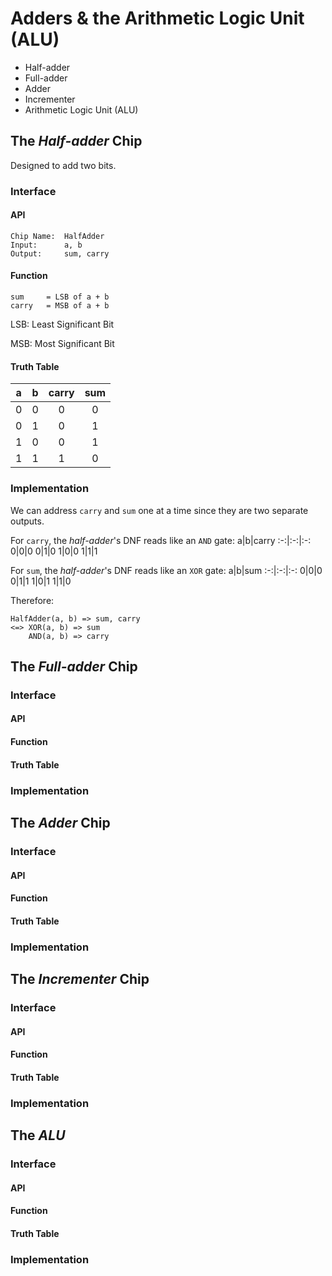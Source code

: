 # Adders & the Arithmetic Logic Unit (ALU)

* Half-adder
* Full-adder
* Adder
* Incrementer
* Arithmetic Logic Unit (ALU)

## The _Half-adder_ Chip

Designed to add two bits.

### Interface

#### API

    Chip Name:  HalfAdder
    Input:      a, b
    Output:     sum, carry

#### Function

    sum     = LSB of a + b
    carry   = MSB of a + b

LSB: Least Significant Bit

MSB: Most Significant Bit

#### Truth Table

a|b|carry|sum
:-:|:-:|:-:|:-:
0|0|0|0
0|1|0|1
1|0|0|1
1|1|1|0

### Implementation

We can address `carry` and `sum` one at a time since they are two separate outputs.

For `carry`, the _half-adder_'s DNF reads like an `AND` gate:
a|b|carry
:-:|:-:|:-:
0|0|0
0|1|0
1|0|0
1|1|1

For `sum`, the _half-adder_'s DNF reads like an `XOR` gate:
a|b|sum
:-:|:-:|:-:
0|0|0
0|1|1
1|0|1
1|1|0

Therefore:

    HalfAdder(a, b) => sum, carry
    <=> XOR(a, b) => sum
        AND(a, b) => carry

## The _Full-adder_ Chip

### Interface

#### API

#### Function

#### Truth Table

### Implementation

## The _Adder_ Chip

### Interface

#### API

#### Function

#### Truth Table

### Implementation

## The _Incrementer_ Chip

### Interface

#### API

#### Function

#### Truth Table

### Implementation

## The _ALU_

### Interface

#### API

#### Function

#### Truth Table

### Implementation
